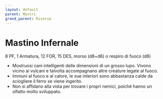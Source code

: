 ```yaml
---
layout: default
parent: Mostri
grand_parent: Risorse
---
```


# Mastino Infernale

8 PF, 1 Armatura, 12 FOR, 15 DES, morso (d8+d6) o respiro di fuoco (d8)

- Mostruosi cani intelligenti delle dimensioni di un grosso lupo. Vivono vicino ai vulcani e talvolta accompagnano altre creature legate al fuoco.
- Immuni al fuoco e al calore, le sue interiori sono abbastanza calde da sciogliere il ferro se viene ingerito.
- Non si affidano alla vista per trovare i propri nemici, poiché hanno un olfatto molto sviluppato.